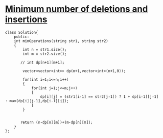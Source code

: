 # [Minimum number of deletions and insertions](https://www.geeksforgeeks.org/problems/minimum-number-of-deletions-and-insertions0209/1)

```
class Solution{
	public:
	int minOperations(string str1, string str2) 
	{ 
	    int n = str1.size();
	    int m = str2.size();
	    
	   // int dp[n+1][m+1];
	    
	    vector<vector<int>> dp(n+1,vector<int>(m+1,0));
	    
	    for(int i=1;i<=n;i++)
	    {
	        for(int j=1;j<=m;j++)
	        {
	            dp[i][j] = (str1[i-1] == str2[j-1]) ? 1 + dp[i-1][j-1] : max(dp[i][j-1],dp[i-1][j]);
	        }
	    }
	    
	    
	   return (n-dp[n][m])+(m-dp[n][m]);
	} 
};
```
